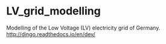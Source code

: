 # LV_grid_modelling
Modelling of the Low Voltage (LV) electricity grid of Germany. http://dingo.readthedocs.io/en/dev/
